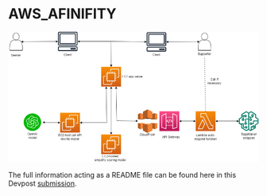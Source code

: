 # AWS_AFINIFITY

![](/Diagram/AWS%20Diagram.drawio.png)

The full information acting as a README file can be found here in this Devpost [submission](https://devpost.com/software/sesame-putah3).
